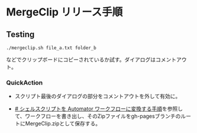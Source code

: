 # MergeClip リリース手順

## Testing

```
./mergeclip.sh file_a.txt folder_b
```
などでクリップボードにコピーされているか試す。ダイアログはコメントアウト。

### QuickAction

- スクリプト最後のダイアログの部分をコメントアウトを外して有効に。

- [# シェルスクリプトを Automator ワークフローに変換する手順](./shell-to-automator-workflow.md)を参照して、ワークフローを書き出し、そのZipファイルをgh-pagesブランチのルートにMergeClip.zipとして保存する。



